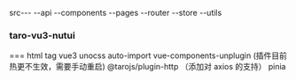 src---
--api
--components
--pages
--router
--store
--utils

### taro-vu3-nutui
===
html tag
vue3
unocss
auto-import
vue-components-unplugin (插件目前热更不生效，需要手动重启)
@tarojs/plugin-http （添加对 axios 的支持）
pinia
